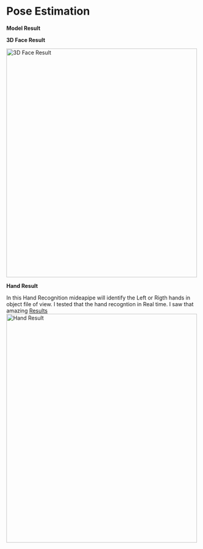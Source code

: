 <h1>Pose Estimation</h1>

<b> Model Result </b>

<b> 3D Face Result</b>

<img src="https://github.com/Balasubramaniam077/Pose_estimator/blob/main/images/face.png" alt="3D Face Result" width="500" height="600">


<b> Hand  Result </b>

<p> In this Hand Recognition mideapipe will identify the Left or Rigth hands in object file of view. I tested that the hand recogntion in Real time. I saw that amazing <a href="https://github.com/Balasubramaniam077/Pose_estimator/blob/main/images/helpers/hand.mp4">Results</a>

<img src="https://github.com/Balasubramaniam077/Pose_estimator/blob/main/images/hand.png" alt="Hand Result" width="500" height="600">
